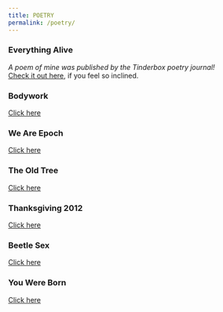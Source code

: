 ```yaml
---
title: POETRY
permalink: /poetry/
---
```


### Everything Alive
<i>A poem of mine was published by the Tinderbox
poetry journal!</i>  
[Check it out here](https://tinderboxpoetry.com/everything-alive), if you feel so inclined. 

### Bodywork
[Click here](../assets/bodywork.pdf)

### We Are Epoch
[Click here](../assets/we_are_epoch.pdf)

### The Old Tree
[Click here](../assets/the_old_tree.pdf)

### Thanksgiving 2012
[Click here](../assets/thanksgiving_2012.pdf)

### Beetle Sex
[Click here](../assets/beetle_sex.pdf)

### You Were Born
[Click here](../assets/you_were_born.pdf)


